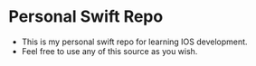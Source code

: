 # Personal Swift Repo

* This is my personal swift repo for learning IOS development.
* Feel free to use any of this source as you wish.